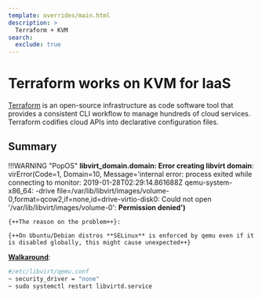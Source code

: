```yaml
---
template: overrides/main.html
description: >
  Terraform + KVM
search:
  exclude: true
---
```


# Terraform works on KVM for IaaS

[Terraform]((https://www.terraform.io/)) is an open-source infrastructure as code software tool that provides a consistent CLI workflow to manage hundreds of cloud services. Terraform codifies cloud APIs into declarative configuration files.

## Summary

!!!WARNING "PopOS"
    **libvirt_domain.domain: Error creating libvirt domain**: virError(Code=1, Domain=10, Message='internal error: process exited while connecting to monitor: 2019-01-28T02:29:14.861688Z qemu-system-x86_64: -drive file=/var/lib/libvirt/images/volume-0,format=qcow2,if=none,id=drive-virtio-disk0: Could not open '/var/lib/libvirt/images/volume-0': **Permission denied')**

    {++The reason on the problem++}:

    {++On Ubuntu/Debian distros **SELinux** is enforced by qemu even if it is disabled globally, this might cause unexpected++}

[**Walkaround**](https://lifesaver.codes/answer/permission-denied-546):

```bash
#/etc/libvirt/qemu.conf
~ security_driver = "none"
~ sudo systemctl restart libvirtd.service
```